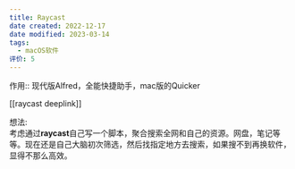 ```yaml
---
title: Raycast
date created: 2022-12-17
date modified: 2023-03-14
tags:
  - macOS软件
评价: 5
---
```


作用:: 现代版Alfred，全能快捷助手，mac版的Quicker

[[raycast deeplink]]

想法:  
考虑通过**raycast**自己写一个脚本，聚合搜索全网和自己的资源。网盘，笔记等等。现在还是自己大脑初次筛选，然后找指定地方去搜索，如果搜不到再换软件，显得不那么高效。
